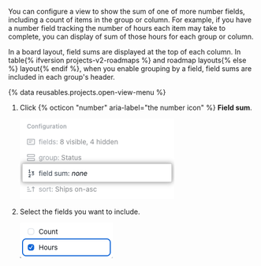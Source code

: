 You can configure a view to show the sum of one of more number fields, including a count of items in the group or column. For example, if you have a number field tracking the number of hours each item may take to complete, you can display of sum of those hours for each group or column.

In a board layout, field sums are displayed at the top of each column. In table{% ifversion projects-v2-roadmaps %} and roadmap layouts{% else %} layout{% endif %}, when you enable grouping by a field, field sums are included in each group's header.

{% data reusables.projects.open-view-menu %}
1. Click {% octicon "number" aria-label="the number icon" %} **Field sum**.

   ![Screenshot showing the field sum menu item](/assets/images/help/projects-v2/field-sum-menu.png)

1. Select the fields you want to include.

   ![Screenshot showing the field sum menu](/assets/images/help/projects-v2/field-sum-select-field.png)
